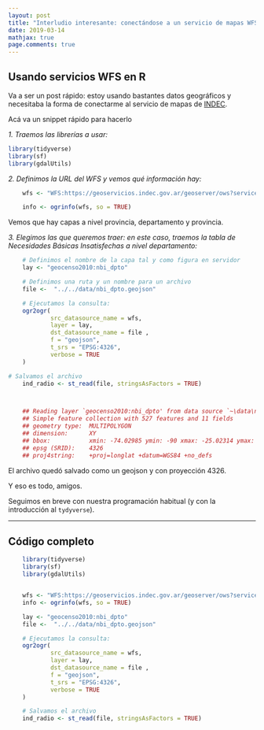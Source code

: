 ```yaml
---
layout: post
title: "Interludio interesante: conectándose a un servicio de mapas WFS en R"
date: 2019-03-14
mathjax: true
page.comments: true
---
```



Usando servicios WFS en R
-------------------------

Va a ser un post rápido: estoy usando bastantes datos geográficos y
necesitaba la forma de conectarme al servicio de mapas de
[INDEC](http://www.indec.gob.ar).

Acá va un snippet rápido para hacerlo

*1. Traemos las librerías a usar:*

```r
library(tidyverse)
library(sf)
library(gdalUtils)
```

*2. Definimos la URL del WFS y vemos qué información hay:*

```r
    wfs <- "WFS:https://geoservicios.indec.gov.ar/geoserver/ows?service=wfs&version=1.0.0&request=GetCapabilities"

    info <- ogrinfo(wfs, so = TRUE)
```

Vemos que hay capas a nivel provincia, departamento y provincia.

*3. Elegimos las que queremos traer: en este caso, traemos la tabla de Necesidades Básicas Insatisfechas a nivel departamento:*

```r
    # Definimos el nombre de la capa tal y como figura en servidor
    lay <- "geocenso2010:nbi_dpto"

    # Definimos una ruta y un nombre para un archivo
    file <-  "../../data/nbi_dpto.geojson"

    # Ejecutamos la consulta:
    ogr2ogr(
            src_datasource_name = wfs,
            layer = lay,                    
            dst_datasource_name = file ,  
            f = "geojson",                           
            t_srs = "EPSG:4326",
            verbose = TRUE
    )

# Salvamos el archivo
    ind_radio <- st_read(file, stringsAsFactors = TRUE)



    ## Reading layer `geocenso2010:nbi_dpto' from data source `~\data\nbi_dpto.geojson' using driver `GeoJSON'
    ## Simple feature collection with 527 features and 11 fields
    ## geometry type:  MULTIPOLYGON
    ## dimension:      XY
    ## bbox:           xmin: -74.02985 ymin: -90 xmax: -25.02314 ymax: -21.74506
    ## epsg (SRID):    4326
    ## proj4string:    +proj=longlat +datum=WGS84 +no_defs
```

El archivo quedó salvado como un geojson y con proyección 4326.

Y eso es todo, amigos.

Seguimos en breve con nuestra programación habitual (y con la
introducción al `tydyverse`).

------------------------------------------------------------------

Código completo
---------------

```r
    library(tidyverse)
    library(sf)
    library(gdalUtils)


    wfs <- "WFS:https://geoservicios.indec.gov.ar/geoserver/ows?service=wfs&version=1.0.0&request=GetCapabilities"
    info <- ogrinfo(wfs, so = TRUE)

    lay <- "geocenso2010:nbi_dpto"
    file <-  "../../data/nbi_dpto.geojson"

    # Ejecutamos la consulta:
    ogr2ogr(
            src_datasource_name = wfs,
            layer = lay,                    
            dst_datasource_name = file ,  
            f = "geojson",                           
            t_srs = "EPSG:4326",
            verbose = TRUE
    )

    # Salvamos el archivo
    ind_radio <- st_read(file, stringsAsFactors = TRUE)
```